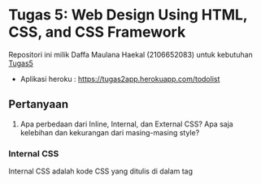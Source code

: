 # Tugas 5: Web Design Using HTML, CSS, and CSS Framework

Repositori ini milik Daffa Maulana Haekal (2106652083) untuk kebutuhan [Tugas5](https://pbp-fasilkom-ui.github.io/ganjil-2023/assignments/tugas/tugas-5)

- Aplikasi heroku : https://tugas2app.herokuapp.com/todolist

## Pertanyaan

1.   Apa perbedaan dari Inline, Internal, dan External CSS? Apa saja kelebihan dan kekurangan dari masing-masing style?
  
### Internal CSS

Internal CSS adalah kode CSS yang ditulis di dalam tag <style> dan kode HTML dituliskan di bagian atas (header) file HTML. Internal CSS dapat digunakan untuk membuat tampilan pada satu halaman website dan tidak digunakan pada halaman website yang lain.
  
#### Kelebihan 
 
- Perubahan pada Internal CSS hanya berlaku pada satu halaman saja sehingga tidak mengganggu halaman lain.
- Anda tidak perlu melakukan upload beberapa file karena HTML dan CSS berada dalam satu file.
- Class dan ID bisa digunakan oleh internal stylesheet.
 
#### Kekurangan
- Tidak efisien apabila Anda menggunakan CSS yang sama dalam beberapa file atau halaman website yang lain.
- Membuat performa website lebih lemot. Sebab, CSS yang berbeda-beda akan mengakibatkan loading ulang setiap kali Anda ganti halaman website. 
  
### External CSS
  
Eksternal CSS adalah kode CSS yang ditulis terpisah dengan kode HTML Eksternal CSS ditulis di sebuah file khusus yang berekstensi .css. File eksternal CSS biasanya diletakkan setelah bagian <head> pada halaman.
  
#### Kelebihan 
- Ukuran file HTML akan menjadi lebih kecil dan membuat struktur dari kode HTML jadi lebih rapi.
- Loading website menjadi lebih cepat.
- File CSS dapat digunakan di beberapa halaman website sekaligus. 

#### Kekurangan
  
-Halaman akan menjadi berantakan, ketika file CSS gagal dipanggil oleh file HTML. Hal ini terjadi disebabkan karena koneksi internet yang lambat.
  
### Inline CSS
  
Inline CSS adalah kode CSS yang ditulis langsung pada atribut elemen HTML. Setiap elemen HTML memiliki atribut style, di situ lah inline CSS ditulis.

#### Kelebihan 
  
- Sangat membantu ketika Anda hanya ingin menguji dan melihat perubahan pada satu elemen.
- Berguna untuk memperbaiki kode dengan cepat.
- Proses permintaan HTTP yang lebih kecil dan proses load website akan lebih cepat.
  
#### Kekurangan
  
- Tidak efisien karena Inline style CSS hanya bisa diterapkan pada satu elemen HTML.
  
2.    Jelaskan tipe-tipe CSS selector yang kamu ketahui !
  
Ada beberapa jenis *CSS selectors*. di antaranya adalah:<br>
1. __*CSS Element Selector*__<br>
Selektor elemen memilih elemen HTML berdasarkan nama.<br>
2. __*CSS Id Selector*__<br>
Selector id memilih atribut id dari elemen HTML untuk memilih elemen tertentu. Id selalu unik di dalam halaman sehingga dipilih untuk memilih satu elemen unik. Itu ditulis dengan karakter hash (#), diikuti oleh id elemen.
3. __*CSS Class Selector*__<br>
Selektor kelas memilih elemen HTML dengan atribut kelas tertentu. Digunakan dengan karakter titik. (simbol titik penuh) diikuti dengan nama kelas.<br>
4. __*CSS Universal Selector*__<br>
Selektor universal digunakan sebagai karakter wildcard. Ini memilih semua elemen pada halaman.<br>
5. __*CSS Group Selector*__<br>
Grouping selector digunakan untuk memilih semua elemen dengan definisi style yang sama. Grouping selector digunakan untuk meminimalkan kode. Koma digunakan untuk memisahkan setiap selektor dalam pengelompokan.<br>

3.  Jelaskan bagaimana cara kamu mengimplementasikan checklist di atas !

1. Kustomisasi templat HTML yang telah dibuat pada Tugas 4 dengan menggunakan CSS atau CSS framework (seperti Bootstrap, Tailwind, Bulma) dengan ketentuan sebagai 
2.Membuat keempat halaman yang dikustomisasi menjadi responsive.__<br>

  
4. Jelaskan tag HTML5 yang kamu ketahui.

Berikut merupakan tag dalam HTML5 yang sering dipakai
1. __CSS dan JS__ <br>
 Untuk melampirkan file css dan javascript sebagai design dan agar website terlihat menarik<br>
 

2. __*Semantics*__<br>
 Di HTML5 kita memiliki struktur semantik seperti `<header>`, `<footer>`, dan <nav> untuk contoh kode seperti ini.<br>

3. __*Article* dan *Section*__<br>

 section tag digunakan untuk mendefinisikan elemen html seperti header dan footer dan lainnya.<br>

 article tag digunakan untuk mendefinisikan konten independen tertentu<br>
4. __*Input types, attributes and forms*__<br>
 input type dan attributes baru telah diperkenalkan di HTML 5<br>

5. __*HTML5 editable content*__ <br>
 HTML5 memiliki atribut baru, sekarang kita dapat mengedit konten dengan menambahkan atribut contenteditable ke dalamnya.<br>

6.  __*Local Storage*__<br>
 Dengan fungsi ini, pengguna dapat mengakses data secara lokal dalam browser web. Sebelum pengguna HTML5 menyimpan data di cookie dengan setiap permintaan server.<br>


